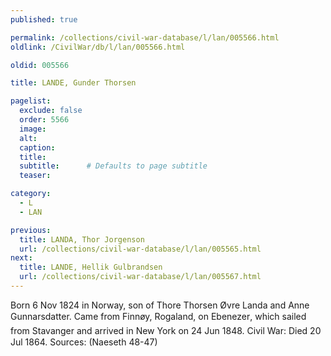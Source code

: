 ```yaml
---
published: true

permalink: /collections/civil-war-database/l/lan/005566.html
oldlink: /CivilWar/db/l/lan/005566.html

oldid: 005566

title: LANDE, Gunder Thorsen

pagelist:
  exclude: false
  order: 5566
  image: 
  alt:
  caption:
  title:
  subtitle:      # Defaults to page subtitle
  teaser:

category: 
  - L 
  - LAN

previous:
  title: LANDA, Thor Jorgenson
  url: /collections/civil-war-database/l/lan/005565.html  
next:
  title: LANDE, Hellik Gulbrandsen
  url: /collections/civil-war-database/l/lan/005567.html   
---
```

Born 6 Nov 1824 in Norway, son of Thore Thorsen &Oslash;vre Landa and Anne Gunnarsdatter. Came from Finn&oslash;y, Rogaland, on &#147;Ebenezer&#148;, which sailed from Stavanger and arrived in New York on 24 Jun 1848. Civil War: Died 20 Jul 1864. Sources: (Naeseth &#146;48-47)